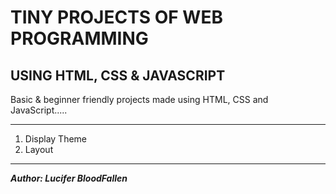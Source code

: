 # TINY PROJECTS OF WEB PROGRAMMING

## USING HTML, CSS & JAVASCRIPT

Basic & beginner friendly projects
made using HTML, CSS and JavaScript.....

---

1. Display Theme
1. Layout

---

***Author: Lucifer BloodFallen***
